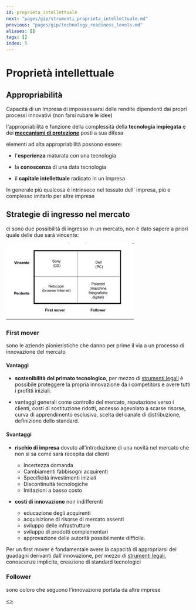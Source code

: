 ```yaml
---
id: proprieta_intellettuale
next: "pages/gip/strumenti_proprieta_intellettuale.md"
previous: "pages/gip/technology_readiness_levels.md"
aliases: []
tags: []
index: 5
---
```


# Proprietà intellettuale

## Appropriabilità

Capacità di un Impresa di impossessarsi delle rendite dipendenti dai propri processi innovativi (non farsi rubare le idee)

l'appropriabilità e funzione della complessità della **tecnologia impiegata** e dei **[meccanismi di protezione](pages/gip/strumenti_proprieta_intellettuale.md)** posti a sua difesa

elementi ad alta appropriabilità possono essere:

- l'**esperienza** maturata con una tecnologia

- la **conoscenza** di una data tecnologia

- il **capitale intellettuale** radicato in un impresa

In generale più qualcosa è intrinseco nel tessuto dell' impresa, più e complesso imitarlo per altre imprese

## Strategie di ingresso nel mercato

ci sono due possibilità di ingresso in un mercato, non è dato sapere a priori quale delle due sarà vincente:

![](assets/gip/Pasted%20image%2020231216152425.png)

### First mover

sono le aziende pionieristiche che danno per prime il via a un processo di innovazione del mercato

#### Vantaggi

- **sostenibilità del primato tecnologico**, per mezzo di [strumenti legali](pages/gip/strumenti_proprieta_intellettuale.md) è possibile proteggere la propria innovazione da i competitors e avere tutti i profitti iniziali.

- vantaggi generali come controllo del mercato, reputazione verso i clienti, costi di sostituzione ridotti, accesso agevolato a scarse risorse, curva di apprendimento esclusiva, scelta del canale di distribuzione, definizione dello standard.

#### Svantaggi

- **rischio di impresa** dovuto all'introduzione di una novità nel mercato che non si sa come sarà recepita dai clienti
	- Incertezza domanda
	- Cambiamenti fabbisogni acquirenti
	- Specificità investimenti iniziali
	- Discontinuità tecnologiche
	- Imitazioni a basso costo

- **costi di innovazione** non indifferenti
	- educazione degli acquirenti
	- acquisizione di risorse di mercato assenti
	- sviluppo delle infrastrutture
	- sviluppo di prodotti complementari
	- approvazione delle autorità possibilmente difficile.

Per un first mover è fondamentale avere la capacità di appropriarsi dei guadagni derivanti dall'innovazione, per mezzo di [strumenti legali](pages/gip/strumenti_proprieta_intellettuale.md), conoscenze implicite, creazione di standard tecnologici

### Follower

sono coloro che seguono l'innovazione portata da altre imprese

[<](pages/gip/technology_readiness_levels.md)[>](pages/gip/strumenti_proprieta_intellettuale.md)
